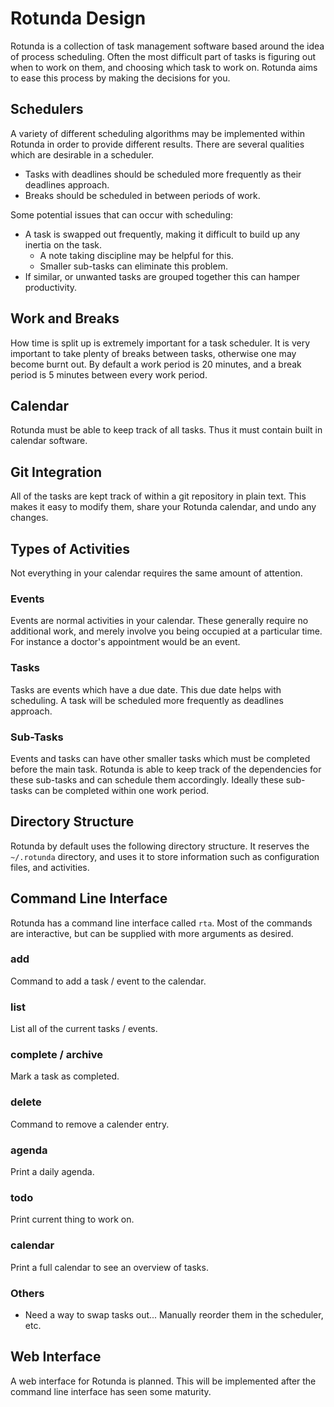 Rotunda Design
==============

Rotunda is a collection of task management software based around the idea of process scheduling. Often the most difficult part of tasks is figuring out when to work on them, and choosing which task to work on. Rotunda aims to ease this process by making the decisions for you.

Schedulers
----------

A variety of different scheduling algorithms may be implemented within Rotunda in order to provide different results. There are several qualities which are desirable in a scheduler.

* Tasks with deadlines should be scheduled more frequently as their deadlines approach.
* Breaks should be scheduled in between periods of work.

Some potential issues that can occur with scheduling:

* A task is swapped out frequently, making it difficult to build up any inertia on the task.
  - A note taking discipline may be helpful for this.
  - Smaller sub-tasks can eliminate this problem.
* If similar, or unwanted tasks are grouped together this can hamper productivity.

Work and Breaks
---------------

How time is split up is extremely important for a task scheduler. It is very important to take plenty of breaks between tasks, otherwise one may become burnt out. By default a work period is 20 minutes, and a break period is 5 minutes between every work period.

Calendar
--------

Rotunda must be able to keep track of all tasks. Thus it must contain built in calendar software.

Git Integration
---------------

All of the tasks are kept track of within a git repository in plain text. This makes it easy to modify them, share your Rotunda calendar, and undo any changes.

Types of Activities
-------------------

Not everything in your calendar requires the same amount of attention.

### Events

Events are normal activities in your calendar. These generally require no additional work, and merely involve you being occupied at a particular time. For instance a doctor's appointment would be an event.

### Tasks

Tasks are events which have a due date. This due date helps with scheduling. A task will be scheduled more frequently as deadlines approach.

### Sub-Tasks

Events and tasks can have other smaller tasks which must be completed before the main task. Rotunda is able to keep track of the dependencies for these sub-tasks and can schedule them accordingly. Ideally these sub-tasks can be completed within one work period.

Directory Structure
-------------------

Rotunda by default uses the following directory structure. It reserves the `~/.rotunda` directory, and uses it to store information such as configuration files, and activities.

Command Line Interface
----------------------

Rotunda has a command line interface called `rta`. Most of the commands are interactive, but can be supplied with more arguments as desired.

### add

Command to add a task / event to the calendar.

### list

List all of the current tasks / events.

### complete / archive

Mark a task as completed.

### delete

Command to remove a calender entry.

### agenda

Print a daily agenda.

### todo

Print current thing to work on.

### calendar

Print a full calendar to see an overview of tasks.

### Others

* Need a way to swap tasks out... Manually reorder them in the scheduler, etc.

Web Interface
-------------

A web interface for Rotunda is planned. This will be implemented after the command line interface has seen some maturity.